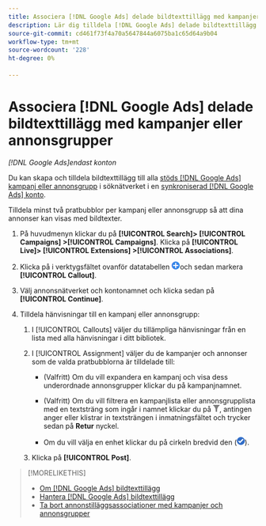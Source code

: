 ```yaml
---
title: Associera [!DNL Google Ads] delade bildtexttillägg med kampanjer eller annonsgrupper
description: Lär dig tilldela [!DNL Google Ads] delade bildtexttillägg för kampanjer eller annonsgrupper.
source-git-commit: cd461f73f4a70a5647844a6075ba1c65d64a9b04
workflow-type: tm+mt
source-wordcount: '228'
ht-degree: 0%

---
```


# Associera [!DNL Google Ads] delade bildtexttillägg med kampanjer eller annonsgrupper

*[!DNL Google Ads]endast konton*

Du kan skapa och tilldela bildtexttillägg till alla [stöds [!DNL Google Ads] kampanj eller annonsgrupp](/help/search-social-commerce/introduction/supported-inventory.md) i söknätverket i en [synkroniserad [!DNL Google Ads] konto](/help/search-social-commerce/campaign-management/accounts/ad-network-account-about.md).

Tilldela minst två pratbubblor per kampanj eller annonsgrupp så att dina annonser kan visas med bildtexter.

1. På huvudmenyn klickar du på **[!UICONTROL Search]> [!UICONTROL Campaigns] >[!UICONTROL Campaigns]**. Klicka på **[!UICONTROL Live]> [!UICONTROL Extensions] >[!UICONTROL Associations]**.

1. Klicka på i verktygsfältet ovanför datatabellen ![Skapa](/help/search-social-commerce/assets/add.png "Skapa")och sedan markera **[!UICONTROL Callout]**.

1. Välj annonsnätverket och kontonamnet och klicka sedan på **[!UICONTROL Continue]**.

1. Tilldela hänvisningar till en kampanj eller annonsgrupp:

   1. I [!UICONTROL Callouts] väljer du tillämpliga hänvisningar från en lista med alla hänvisningar i ditt bibliotek.

   1. I [!UICONTROL Assignment] väljer du de kampanjer och annonser som de valda pratbubblorna är tilldelade till:

      * (Valfritt) Om du vill expandera en kampanj och visa dess underordnade annonsgrupper klickar du på kampanjnamnet.

      * (Valfritt) Om du vill filtrera en kampanjlista eller annonsgrupplista med en textsträng som ingår i namnet klickar du på ![Filter](/help/search-social-commerce/assets/filter.png "Filter"), antingen anger eller klistrar in textsträngen i inmatningsfältet och trycker sedan på **Retur** nyckel.

      * Om du vill välja en enhet klickar du på cirkeln bredvid den (![Välj](/help/search-social-commerce/assets/include.png "Välj")).
   1. Klicka på **[!UICONTROL Post]**.


>[!MORELIKETHIS]
>
>* [Om [!DNL Google Ads] bildtexttillägg](callout-extension-about.md)
>* [Hantera [!DNL Google Ads] bildtexttillägg](callout-extension-manage.md)
>* [Ta bort annonstilläggsassociationer med kampanjer och annonsgrupper](/help/search-social-commerce/campaign-management/campaigns/ad-extension-association-delete.md)

